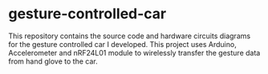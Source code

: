# gesture-controlled-car
This repository contains the source code and hardware circuits diagrams for the gesture controlled car I developed. This project uses Arduino, Accelerometer and nRF24L01 module to wirelessly transfer the gesture data from hand glove to the car.
